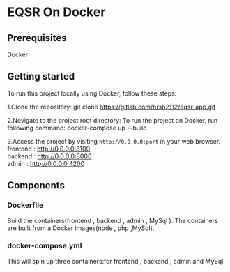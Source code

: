 # EQSR On Docker

## Prerequisites
Docker

## Getting started
To run this project locally using Docker, follow these steps:

1.Clone the repository:
git clone https://gitlab.com/hrsh2112/eqsr-app.git

2.Nevigate to the project root directory:
To run the project on Docker, run following command:
docker-compose up --build

3.Access the project by visiting `http://0.0.0.0:port` in your web browser.\
  frontend : http://0.0.0.0:8100 \
  backend  : http://0.0.0.0:8000 \
  admin    : http://0.0.0.0:4200


## Components

### Dockerfile
Build the containers(frontend , backend , admin , MySql ). The containers are built from a Docker images(node , php ,MySql).

### docker-compose.yml
This will spin up three containers:for frontend , backend , admin and MySql

